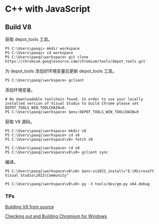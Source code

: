 # C++ with JavaScript

## Build V8

获取 depot_tools 工具。

```
PS C:\Users\paoqi> mkdir workspace
PS C:\Users\paoqi> cd workspace
PS C:\Users\paoqi\workspace> git clone https://chromium.googlesource.com/chromium/tools/depot_tools.git
```

为 depot_tools 添加好环境变量后更新 depot_tools 工具。

```
PS C:\Users\paoqi\workspace> gclient
```

添加环境变量。

```
# No downloadable toolchain found. In order to use your locally installed version of Visual Studio to build Chrome please set DEPOT_TOOLS_WIN_TOOLCHAIN=0.
PS C:\Users\paoqi\workspace> $env:DEPOT_TOOLS_WIN_TOOLCHAIN=0
```

获取 V8 源码。

```
PS C:\Users\paoqi\workspace> mkdir v8
PS C:\Users\paoqi\workspace> cd v8
PS C:\Users\paoqi\workspace\v8> fetch v8

PS C:\Users\paoqi\workspace> cd v8
PS C:\Users\paoqi\workspace\v8\v8> gclient sync
```

编译。

```
PS C:\Users\paoqi\workspace\v8\v8> $env:vs2022_install="E:\Microsoft Visual Studio\2022\Community"

PS C:\Users\paoqi\workspace\v8\v8> py -3 tools/dev/gm.py x64.debug
```

### TPs

[Building V8 from source](https://v8.dev/docs/build)

[Checking out and Building Chromium for Windows](https://chromium.googlesource.com/chromium/src/+/HEAD/docs/windows_build_instructions.md)
